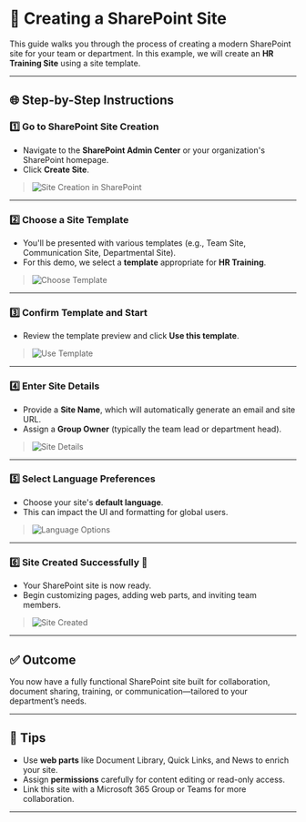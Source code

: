 # 🏢 Creating a SharePoint Site

This guide walks you through the process of creating a modern SharePoint site for your team or department. In this example, we will create an **HR Training Site** using a site template.

---

## 🌐 Step-by-Step Instructions

### 1️⃣ Go to SharePoint Site Creation

- Navigate to the **SharePoint Admin Center** or your organization's SharePoint homepage.
- Click **Create Site**.

> ![Site Creation in SharePoint](https://github.com/user-attachments/assets/fbdde8f1-dacc-4dd3-8fd8-1811d42e90e3)

---

### 2️⃣ Choose a Site Template

- You'll be presented with various templates (e.g., Team Site, Communication Site, Departmental Site).
- For this demo, we select a **template** appropriate for **HR Training**.

> ![Choose Template](https://github.com/user-attachments/assets/2b2d134f-37b6-40eb-a25b-12c96a218829)

---

### 3️⃣ Confirm Template and Start

- Review the template preview and click **Use this template**.

> ![Use Template](https://github.com/user-attachments/assets/2423bf37-790a-4566-a633-c50b3d1a5530)

---

### 4️⃣ Enter Site Details

- Provide a **Site Name**, which will automatically generate an email and site URL.
- Assign a **Group Owner** (typically the team lead or department head).

> ![Site Details](https://github.com/user-attachments/assets/65832a67-558c-4919-8743-281054310882)

---

### 5️⃣ Select Language Preferences

- Choose your site's **default language**.
- This can impact the UI and formatting for global users.

> ![Language Options](https://github.com/user-attachments/assets/06914dbc-ee08-4d90-95bd-e9750f50b1de)

---

### 6️⃣ Site Created Successfully 🎉

- Your SharePoint site is now ready.
- Begin customizing pages, adding web parts, and inviting team members.

> ![Site Created](https://github.com/user-attachments/assets/992eff31-e478-43f8-a0d9-35ddebe46ec0)

---

## ✅ Outcome

You now have a fully functional SharePoint site built for collaboration, document sharing, training, or communication—tailored to your department’s needs.

---

## 🔖 Tips

- Use **web parts** like Document Library, Quick Links, and News to enrich your site.
- Assign **permissions** carefully for content editing or read-only access.
- Link this site with a Microsoft 365 Group or Teams for more collaboration.

---

